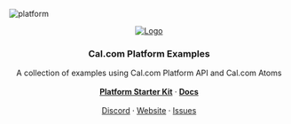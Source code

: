 
![platform](https://github.com/calcom/examples/assets/8019099/98ca43e7-ff39-459c-9582-6c4301ed8fda)


<!-- PROJECT LOGO -->
<p align="center">
  <a href="https://github.com/calcom/cal.com">
   <img src="https://user-images.githubusercontent.com/8019099/210054112-5955e812-a76e-4160-9ddd-58f2c72f1cce.png" alt="Logo">
  </a>

  <h3 align="center">Cal.com Platform Examples</h3>

  <p align="center">
    A collection of examples using Cal.com Platform API and Cal.com Atoms 
    <br />
    <br />
    <a href="https://go.cal.com/starter-kit"><strong>Platform Starter Kit</strong></a>
    ·
    <a href="https://cal.com/docs/platform"><strong>Docs</strong></a>
    <br />
    <br />
    <a href="https://go.cal.com/discord">Discord</a>
    ·
    <a href="https://cal.com/platform">Website</a>
    ·
    <a href="https://github.com/calcom/cal.com/issues">Issues</a>
  </p>
</p>
